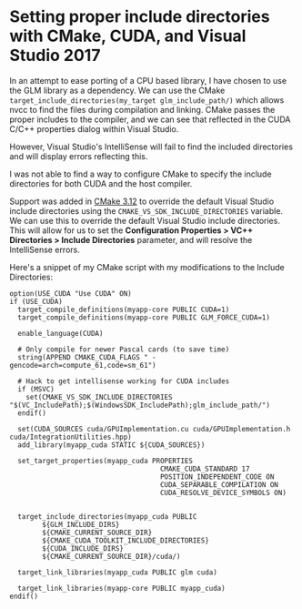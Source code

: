 # Setting proper include directories with CMake, CUDA, and Visual Studio 2017

In an attempt to ease porting of a CPU based library, I have chosen to use the GLM library as a dependency. We can use 
the CMake `target_include_directories(my_target glm_include_path/)` which allows nvcc to find the files during compilation 
and linking. CMake passes the proper includes to the compiler, and we can see that reflected in the CUDA C/C++ properties
dialog within Visual Studio.

However, Visual Studio's IntelliSense will fail to find the included directories and will display errors reflecting this. 

I was not able to find a way to configure CMake to specify the include directories for both CUDA and the host compiler. 

Support was added in [CMake 3.12](https://gitlab.kitware.com/cmake/cmake/issues/17908) to override the default Visual Studio include directories using
the `CMAKE_VS_SDK_INCLUDE_DIRECTORIES` variable. We can use this to override the default Visual Studio include directories. This will allow for us
to set the **Configuration Properties > VC++ Directories > Include Directories** parameter, and will resolve the IntelliSense errors.

Here's a snippet of my CMake script with my modifications to the Include Directories:

```
option(USE_CUDA "Use CUDA" ON)
if (USE_CUDA)
  target_compile_definitions(myapp-core PUBLIC CUDA=1)
  target_compile_definitions(myapp-core PUBLIC GLM_FORCE_CUDA=1)

  enable_language(CUDA)

  # Only compile for newer Pascal cards (to save time)
  string(APPEND CMAKE_CUDA_FLAGS " -gencode=arch=compute_61,code=sm_61")

  # Hack to get intellisense working for CUDA includes
  if (MSVC)
    set(CMAKE_VS_SDK_INCLUDE_DIRECTORIES "$(VC_IncludePath);$(WindowsSDK_IncludePath);glm_include_path/")
  endif()

  set(CUDA_SOURCES cuda/GPUImplementation.cu cuda/GPUImplementation.h cuda/IntegrationUtilities.hpp)
  add_library(myapp_cuda STATIC ${CUDA_SOURCES})
  
  set_target_properties(myapp_cuda PROPERTIES
                                     CMAKE_CUDA_STANDARD 17
                                     POSITION_INDEPENDENT_CODE ON
                                     CUDA_SEPARABLE_COMPILATION ON
                                     CUDA_RESOLVE_DEVICE_SYMBOLS ON)
  

  target_include_directories(myapp_cuda PUBLIC 
        ${GLM_INCLUDE_DIRS}
        ${CMAKE_CURRENT_SOURCE_DIR}
        ${CMAKE_CUDA_TOOLKIT_INCLUDE_DIRECTORIES}
        ${CUDA_INCLUDE_DIRS}
        ${CMAKE_CURRENT_SOURCE_DIR}/cuda/)
        
  target_link_libraries(myapp_cuda PUBLIC glm cuda)

  target_link_libraries(myapp-core PUBLIC myapp_cuda)
endif()
```
